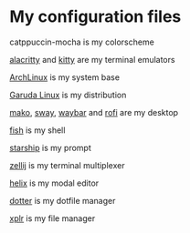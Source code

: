 # My configuration files

catppuccin-mocha is my colorscheme

[alacritty](https://github.com/alacritty/alacritty) and [kitty](https://github.com/kovidgoyal/kitty) are my terminal emulators

[ArchLinux](https://wiki.archlinux.org/title/Arch_Linux) is my system base

[Garuda Linux](https://garudalinux.org) is my distribution

[mako](https://github.com/emersion/mako), [sway](https://github.com/swaywm/sway), [waybar](https://github.com/Alexays/Waybar) and [rofi](https://github.com/lbonn/rofi) are my desktop

[fish](https://github.com/fish-shell/fish-shell) is my shell

[starship](https://github.com/starship/starship) is my prompt

[zellij](https://github.com/zellij-org/zellij) is my terminal multiplexer

[helix](https://github.com/helix-editor/helix) is my modal editor

[dotter](https://github.com/SuperCuber/dotter) is my dotfile manager

[xplr](https://github.com/sayanarijit/xplr) is my file manager 
